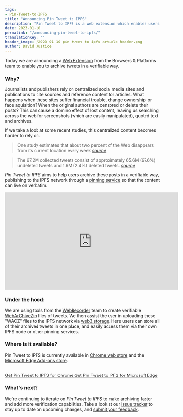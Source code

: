 ```yaml
---
tags:
- Pin-Tweet-to-IPFS
title: "Announcing Pin Tweet to IPFS"
description: "Pin Tweet to IPFS is a web extension which enables users to archive Tweets in a verifiable way."
date: 2023-01-10
permalink: "/announcing-pin-tweet-to-ipfs/"
translationKey: ''
header_image: /2023-01-10-pin-tweet-to-ipfs-article-header.png
author: David Justice
---
```


Today we are announcing a [Web Extension](https://developer.mozilla.org/en-US/docs/Mozilla/Add-ons/WebExtensions) from the Browsers & Platforms team to enable you to archive tweets in a verifiable way.

### Why?

Journalists and publishers rely on centralized social media sites and publications to cite sources and reference content for articles. What happens when these sites suffer financial trouble, change ownership, or face aquisition? When the original authors are censored or delete their posts? This can cause a domino effect of lost content, leaving us searching across the web for screenshots (which are easily manipulated), quoted text and archives.

If we take a look at some recent studies, this centralized content becomes harder to rely on.


> One study estimates that about two percent of the Web disappears from its current location every week
> [*source*](https://sites.harding.edu/fmccown/pubs/lost-website-survey-cacm-all-in-one.pdf)

> The 67.2M collected tweets consist of approximately 65.6M (97.6%) undeleted tweets and 1.6M (2.4%) deleted tweets.
> [*source*](https://www.heinz.cmu.edu/~acquisti/papers/Acquisti_Large-Scale_Quantitative_Analysis_of_Deleted_Tweets.pdf)

*Pin Tweet to IPFS* aims to help users archive these posts in a verifiable way, publishing to the IPFS network through a [pinning service](https://medium.com/pinata/what-is-an-ipfs-pinning-service-f6ed4cd7e475) so that the content can live on verbatim.

<iframe width="560" height="315" src="https://www.youtube.com/embed/P6q3lHFPN5o" title="YouTube video player" frameborder="0" allow="accelerometer; autoplay; clipboard-write; encrypted-media; gyroscope; picture-in-picture" allowfullscreen></iframe>

### Under the hood:
We are using tools from the [WebRecorder](https://webrecorder.net/) team to create verifiable [WebArChiveZip](https://specs.webrecorder.net/wacz/1.1.1/) files of tweets. We then assist the user in uploading these "WACZ" files to the IPFS network via [web3.storage](https://web3.storage). Here users can store all of their archived tweets in one place, and easily access them via their own IPFS node or other pinning services.

### Where is it available?

Pin Tweet to IPFS is currently available in [Chrome web store](https://chrome.google.com/webstore/detail/pin-tweet-to-ipfs/bkbejdaeamaehgpodkjdbkhkofpijagn) and the [Microsoft Edge Add-ons store](https://microsoftedge.microsoft.com/addons/detail/pintweettoipfs/gimajpahenimjjgobbjjidlljnapmfgf).

<br />
<a href="https://chrome.google.com/webstore/detail/pin-tweet-to-ipfs/bkbejdaeamaehgpodkjdbkhkofpijagn" class="cta-button">
  Get Pin Tweet to IPFS for Chrome
</a>
<a href="https://chrome.google.com/webstore/detail/pin-tweet-to-ipfs/bkbejdaeamaehgpodkjdbkhkofpijagn" class="cta-button">
  Get Pin Tweet to IPFS for Microsoft Edge
</a>

### What's next?

We're continuing to iterate on *Pin Tweet to IPFS* to make archiving faster and add more verification capabilities. Take a look at our [issue tracker](https://github.com/meandavejustice/pin-tweet-to-ipfs/issues) to stay up to date on upcoming changes, and [submit your feedback](https://github.com/meandavejustice/pin-tweet-to-ipfs/issues/new).